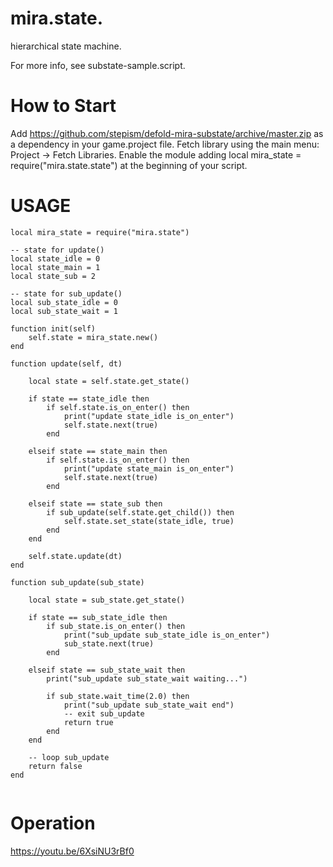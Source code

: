 # mira.state.
hierarchical state machine.

For more info, see substate-sample.script.

# How to Start

Add https://github.com/stepism/defold-mira-substate/archive/master.zip as a dependency in your game.project file.
Fetch library using the main menu: Project -> Fetch Libraries.
Enable the module adding local mira_state = require("mira.state.state") at the beginning of your script.



# USAGE
```
local mira_state = require("mira.state")

-- state for update()
local state_idle = 0
local state_main = 1
local state_sub = 2

-- state for sub_update()
local sub_state_idle = 0
local sub_state_wait = 1

function init(self)
	self.state = mira_state.new()
end

function update(self, dt)

	local state = self.state.get_state()

	if state == state_idle then
		if self.state.is_on_enter() then
			print("update state_idle is_on_enter")
			self.state.next(true)
		end

	elseif state == state_main then		
		if self.state.is_on_enter() then
			print("update state_main is_on_enter")
			self.state.next(true)
		end

	elseif state == state_sub then
		if sub_update(self.state.get_child()) then
			self.state.set_state(state_idle, true)
		end
	end

	self.state.update(dt)
end

function sub_update(sub_state)

	local state = sub_state.get_state()

	if state == sub_state_idle then
		if sub_state.is_on_enter() then
			print("sub_update sub_state_idle is_on_enter")
			sub_state.next(true)
		end

	elseif state == sub_state_wait then
		print("sub_update sub_state_wait waiting...")

		if sub_state.wait_time(2.0) then
			print("sub_update sub_state_wait end")
			-- exit sub_update
			return true
		end
	end

	-- loop sub_update
	return false
end


```

# Operation
https://youtu.be/6XsiNU3rBf0
